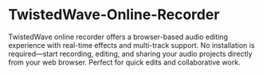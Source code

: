 # TwistedWave-Online-Recorder
TwistedWave online recorder offers a browser-based audio editing experience with real-time effects and multi-track support. No installation is required—start recording, editing, and sharing your audio projects directly from your web browser. Perfect for quick edits and collaborative work.
